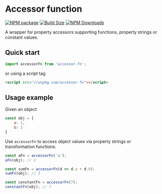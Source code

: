 Accessor function
==============

[![NPM package][npm-img]][npm-url]
[![Build Size][build-size-img]][build-size-url]
[![NPM Downloads][npm-downloads-img]][npm-downloads-url]

A wrapper for property accessors supporting functions, property strings or constant values.

## Quick start

```js
import accessorFn from 'accessor-fn';
```
or using a *script* tag
```html
<script src="//unpkg.com/accessor-fn"></script>
```

## Usage example

Given an object
```js
const obj = {
    a: 1,
    b: 2
}
```

Use `accessorFn` to access object values via property strings or transformation functions:
```js
const aFn = accessorFn('a');
aFn(obj); // 1

const sumFn = accessorFn(d => d.a + d.b);
sumFn(obj); // 3

const constantFn = accessorFn(7);
constantFn(obj); // 7
```


[npm-img]: https://img.shields.io/npm/v/accessor-fn
[npm-url]: https://npmjs.org/package/accessor-fn
[build-size-img]: https://img.shields.io/bundlephobia/minzip/accessor-fn
[build-size-url]: https://bundlephobia.com/result?p=accessor-fn
[npm-downloads-img]: https://img.shields.io/npm/dt/accessor-fn
[npm-downloads-url]: https://www.npmtrends.com/accessor-fn
